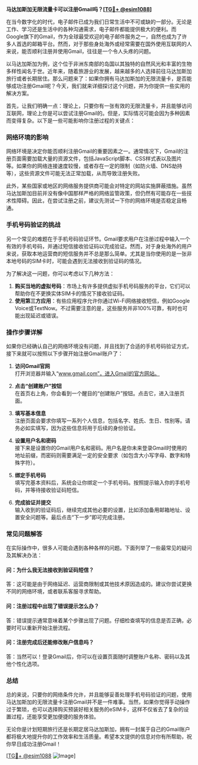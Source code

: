 **马达加斯加无限流量卡可以注册Gmail吗？[[TG💪+ @esim1088](https://t.me/s/esim1088)]**

在当今数字化的时代，电子邮件已成为我们日常生活中不可或缺的一部分。无论是工作、学习还是生活中的各种沟通需求，电子邮件都能提供极大的便利。而Google旗下的Gmail，作为全球最受欢迎的电子邮件服务之一，自然也成为了许多人首选的邮箱平台。然而，对于那些身处海外或经常需要在国外使用互联网的人来说，能否顺利注册并使用Gmail，往往是一个令人头疼的问题。

以马达加斯加为例，这个位于非洲东南部的岛国以其独特的自然风光和丰富的生物多样性闻名于世。近年来，随着旅游业的发展，越来越多的人选择前往马达加斯加旅行或者长期居住。那么问题来了：如果你拥有马达加斯加的无限流量卡，是否能够成功注册Gmail呢？今天，我们就来详细探讨这个问题，并为你提供一些实用的解决方案。

首先，让我们明确一点：理论上，只要你有一张有效的无限流量卡，并且能够访问互联网，理论上你是可以尝试注册Gmail的。但是，实际情况可能会因为多种因素而变得复杂。以下是一些可能影响你注册过程的关键点：

### **网络环境的影响**
网络环境是决定你能否顺利注册Gmail的重要因素之一。通常情况下，Gmail的注册页面需要加载大量的资源文件，包括JavaScript脚本、CSS样式表以及图片等。如果你的网络连接速度较慢，或者存在一定的限制（如防火墙、DNS劫持等），这些资源文件可能无法正常加载，从而导致注册失败。

此外，某些国家或地区的网络服务提供商可能会对特定的网站实施屏蔽措施。虽然马达加斯加目前并没有像中国那样严格的网络监管政策，但仍然有可能存在一些技术性障碍。因此，在尝试注册之前，建议先测试一下你的网络环境是否稳定且畅通。

### **手机号码验证的挑战**
另一个常见的难题在于手机号码验证环节。Gmail要求用户在注册过程中输入一个有效的手机号码，并通过短信接收验证码以完成验证。然而，对于身处海外的用户来说，获取本地运营商的短信服务并不总是那么简单。尤其是当你使用的是一张非本地号码的SIM卡时，可能会遇到无法接收到验证码的情况。

为了解决这一问题，你可以考虑以下几种方法：
1. **购买当地的虚拟号码**：市场上有许多提供虚拟手机号码服务的平台，它们可以帮助你在不更换实体SIM卡的情况下接收验证码。
2. **使用第三方应用**：有些应用程序允许你通过Wi-Fi网络接收短信，例如Google Voice或TextNow。不过需要注意的是，这些服务并非100%可靠，有时也可能出现延迟或错误。

### **操作步骤详解**
如果你已经确认自己的网络环境没有问题，并且找到了合适的手机号码验证方式，接下来就可以按照以下步骤开始注册Gmail账户了：

1. **访问Gmail官网**  
   打开浏览器并输入“www.gmail.com”，进入Gmail的官方网站。

2. **点击“创建账户”按钮**  
   在首页右上角，你会看到一个醒目的“创建账户”按钮。点击它，进入注册页面。

3. **填写基本信息**  
   注册页面会要求你填写一系列个人信息，包括名字、姓氏、生日、性别等。请务必如实填写，因为这些信息将用于后续的身份验证。

4. **设置用户名和密码**  
   接下来是设置你的Gmail用户名和密码。用户名是你未来登录Gmail时使用的地址前缀，而密码则需要满足一定的安全要求（如包含大小写字母、数字和特殊字符）。

5. **绑定手机号码**  
   填写完基本资料后，系统会让你绑定一个手机号码。按照提示输入你的手机号码，并等待接收验证码短信。

6. **完成验证并提交**  
   输入收到的验证码后，继续完成其他必要的设置，比如添加备用邮箱地址、设置安全问题等。最后点击“下一步”即可完成注册。

### **常见问题解答**
在实际操作中，很多人可能会遇到各种各样的问题。下面列举了一些最常见的疑问及其解决办法：

#### **问：为什么我无法接收到验证码短信？**
答：这可能是由于网络延迟、运营商限制或其他技术原因造成的。建议你尝试更换不同的网络环境，或者联系客服寻求帮助。

#### **问：注册过程中出现了错误提示怎么办？**
答：错误提示通常意味着某个步骤出现了问题。仔细检查填写的信息是否正确，必要时可以重新开始注册流程。

#### **问：注册完成后还能修改账户信息吗？**
答：当然可以！登录Gmail后，你可以在设置页面随时调整账户名称、密码以及其他个性化选项。

### **总结**
总的来说，只要你的网络条件允许，并且能够妥善处理手机号码验证的问题，使用马达加斯加的无限流量卡注册Gmail并不是一件难事。当然，如果你觉得手动操作过于繁琐，也可以选择购买预装好相关服务的eSIM卡，这样不仅省去了复杂的设置过程，还能享受更加便捷的服务体验。

无论你是计划短期旅行还是长期定居马达加斯加，拥有一封属于自己的Gmail账户都将极大地提升你的工作效率和生活质量。希望本文提供的信息对你有所帮助，祝你早日成功注册Gmail！

[[TG💪+ @esim1088](https://t.me/s/esim1088) ![Image](https://i.postimg.cc/4NQfJmqS/Snipaste-2025-05-13-00-14-12.png)]